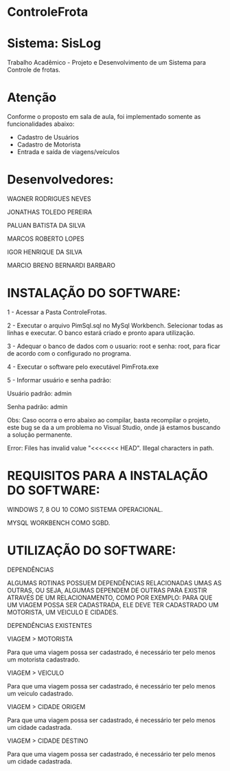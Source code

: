 ﻿# ControleFrota

 # Sistema: SisLog

Trabalho Acadêmico - Projeto e Desenvolvimento de um Sistema para Controle de frotas.


# Atenção

Conforme o proposto em sala de aula, foi implementado somente as funcionalidades abaixo:
- Cadastro de Usuários
- Cadastro de Motorista
- Entrada e saída de viagens/veículos


# Desenvolvedores:

WAGNER RODRIGUES NEVES

JONATHAS TOLEDO PEREIRA

PALUAN BATISTA DA SILVA

MARCOS ROBERTO LOPES

IGOR HENRIQUE DA SILVA

MARCIO BRENO BERNARDI BARBARO


# INSTALAÇÃO DO SOFTWARE:

1 - Acessar a Pasta ControleFrotas.

2 - Executar o arquivo PimSql.sql no MySql Workbench. Selecionar todas as linhas e executar. O banco estará criado e pronto apara utilização.

3 - Adequar o banco de dados com o usuario: root e senha: root, para ficar de acordo com o configurado no programa.

4 - Executar o software pelo executável PimFrota.exe

5 - Informar usuário e senha padrão:

Usuário padrão: admin

Senha padrão: admin

Obs: Caso ocorra o erro abaixo ao compilar, basta recompilar o projeto, este bug se da a um problema no Visual Studio, onde já estamos buscando a solução permanente.

Error: Files has invalid value "<<<<<<< HEAD". Illegal characters in path.


# REQUISITOS PARA A INSTALAÇÃO DO SOFTWARE:
WINDOWS 7, 8 OU 10 COMO SISTEMA OPERACIONAL.

MYSQL WORKBENCH COMO SGBD.

# UTILIZAÇÃO DO SOFTWARE:

DEPENDÊNCIAS

ALGUMAS ROTINAS POSSUEM DEPENDÊNCIAS RELACIONADAS UMAS AS OUTRAS, OU SEJA, ALGUMAS DEPENDEM DE OUTRAS PARA EXISTIR ATRAVÉS DE UM RELACIONAMENTO, COMO POR EXEMPLO: PARA QUE UM VIAGEM POSSA SER CADASTRADA, ELE DEVE TER CADASTRADO UM MOTORISTA, UM VEICULO E CIDADES.

DEPENDÊNCIAS EXISTENTES

VIAGEM > MOTORISTA

Para que uma viagem possa ser cadastrado, é necessário ter pelo menos um motorista cadastrado.

VIAGEM > VEICULO

Para que uma viagem possa ser cadastrado, é necessário ter pelo menos um veiculo cadastrado.

VIAGEM > CIDADE ORIGEM

Para que uma viagem possa ser cadastrado, é necessário ter pelo menos um cidade cadastrada.

VIAGEM > CIDADE DESTINO

Para que uma viagem possa ser cadastrado, é necessário ter pelo menos um cidade cadastrada.
